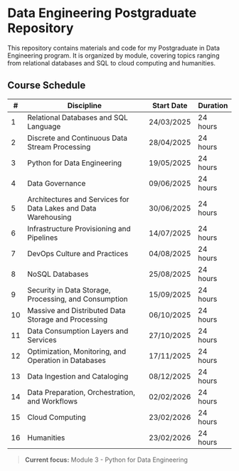 # Data Engineering Postgraduate Repository

This repository contains materials and code for my Postgraduate in Data Engineering program. It is organized by module, covering topics ranging from relational databases and SQL to cloud computing and humanities.


## Course Schedule

| #  | Discipline                                                                  | Start Date  | Duration  |
|----|-----------------------------------------------------------------------------|-------------|-----------|
| 1  | Relational Databases and SQL Language                                        | 24/03/2025  | 24 hours  |
| 2  | Discrete and Continuous Data Stream Processing                               | 28/04/2025  | 24 hours  |
| 3  | Python for Data Engineering                                                  | 19/05/2025  | 24 hours  |
| 4  | Data Governance                                                              | 09/06/2025  | 24 hours  |
| 5  | Architectures and Services for Data Lakes and Data Warehousing               | 30/06/2025  | 24 hours  |
| 6  | Infrastructure Provisioning and Pipelines                                    | 14/07/2025  | 24 hours  |
| 7  | DevOps Culture and Practices                                                 | 04/08/2025  | 24 hours  |
| 8  | NoSQL Databases                                                              | 25/08/2025  | 24 hours  |
| 9  | Security in Data Storage, Processing, and Consumption                        | 15/09/2025  | 24 hours  |
| 10 | Massive and Distributed Data Storage and Processing                          | 06/10/2025  | 24 hours  |
| 11 | Data Consumption Layers and Services                                         | 27/10/2025  | 24 hours  |
| 12 | Optimization, Monitoring, and Operation in Databases                         | 17/11/2025  | 24 hours  |
| 13 | Data Ingestion and Cataloging                                                | 08/12/2025  | 24 hours  |
| 14 | Data Preparation, Orchestration, and Workflows                               | 02/02/2026  | 24 hours  |
| 15 | Cloud Computing                                                              | 23/02/2026  | 24 hours  |
| 16 | Humanities                                                                   | 23/02/2026  | 24 hours  |

> **Current focus:** Module 3 - Python for Data Engineering
